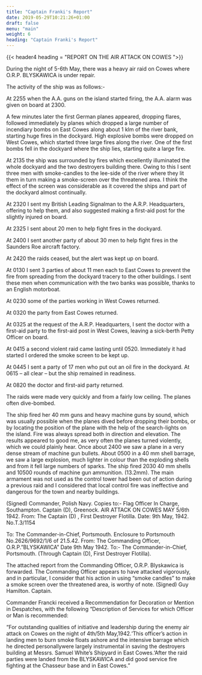 ```yaml
---
title: "Captain Franki's Report"
date: 2019-05-29T10:21:26+01:00
draft: false
menu: "main"
weight: 6
heading: "Captain Franki's Report"
---
```


<!-- #### REPORT  ON THE  AIR  ATTACK  ON  COWES by the  COMMANDING  OFFICER -->
{{< header4 heading = "REPORT  ON THE  AIR  ATTACK  ON  COWES ">}}

 During the night of 5-6th May, there was a heavy air raid on Cowes where O.R.P. BLYSKAWICA is under repair.
 
The activity of the ship was as follows:-
 
At 2255 when the A.A. guns on the island started firing, the A.A. alarm was
given on board at 2300.

A few minutes later the first German planes appeared, dropping flares, followed
immediately by planes which dropped a large number of incendiary bombs on East
Cowes along about 1 klm of the river bank, starting huge fires in the dockyard.
High explosive bombs were dropped on West Cowes, which started three large fires
along the river.  One of the first bombs fell in the dockyard where the ship
lies, starting quite a large fire.

At 2135 the ship was surrounded by fires which excellently illuminated the whole
dockyard and the two destroyers building there.  Owing to this I sent three men
with smoke-candles to the lee-side of the river where they lit them in turn
making a smoke-screen over the threatened area.   I think the effect of the
screen was considerable as it covered the ships and part of the dockyard almost
continually.

At 2320 I sent my British Leading Signalman to the A.R.P. Headquarters, offering
to help them, and also suggested making a first-aid post for the slightly
injured on board.

At 2325 I sent about 20 men to help fight fires in the dockyard.

At 2400 I sent another party of about 30 men to help fight fires in the Saunders
Roe aircraft factory.

At 2420 the raids ceased, but the alert was kept up on board.

At 0130 I sent 3 parties of about 11 men each to East Cowes to prevent the fire
from spreading from the dockyard tracery to the other buildings.   I sent these
men when communication with the two banks was possible, thanks to an English
motorboat.

At 0230 some of the parties working in West Cowes returned.

At 0320 the party from East Cowes returned.

At 0325 at the request of the A.R.P. Headquarters, I sent the doctor with a
first-aid party to the first-aid post in West Cowes, leaving a sick-berth Petty
Officer on board.

At 0415 a second violent raid came lasting until 0520.   Immediately it had
started I ordered the smoke screen to be kept up.

At 0445 I sent a party of 17 men who put out an oil fire in the dockyard.
At 0615 – all clear – but the ship remained in readiness.

At 0820 the doctor and first-aid party returned.

The raids were made very quickly and from a fairly low ceiling.  The planes
often dive-bombed.

The ship fired her 40 mm guns and heavy machine guns by sound, which was usually
possible when the planes dived before dropping their bombs, or by locating the
position of the plane with the help of the search-lights on the island.   Fire
was always spread both in direction and elevation.   The results appeared to
good me, as very often the planes turned violently, which we could plainly hear.
Once about 2400 we saw a plane in a very dense stream of machine gun bullets.
About 0500 in a 40 mm shell barrage, we saw a large explosion, much lighter in
colour than the exploding shells and from it fell large numbers of sparks.
The ship fired  2030  40 mm  shells and  10500 rounds of machine gun ammunition.
(13.2mm).
The main armament was not used as the control tower had been out of action
during a previous raid and I considered that local control fire was ineffective
and dangerous for the town and nearby buildings.
 
(Signed)
Commander,  Polish Navy.
Copies to:-  Flag Officer In Charge, Southampton.
                     Captain (D),  Greenock.
AIR  ATTACK  ON  COWES  MAY  5/6th  1942.
From:  The  Captain  (D) , First Destroyer Flotilla.
Date:  9th May, 1942.                  No.T.3/1154

To:  The Commander-in-Chief, Portsmouth.
Enclosure to Portsmouth No.2626/9692/1/6 of 21.5.42.
From: The Commanding Officer, O.R.P.”BLYSKAWICA”
Date 9th May 1942.
To:- The Commander-in-Chief, Portsmouth. (Through Captain (D), First Destroyer
Flotilla).
 
The attached report from the Commanding Officer, O.R.P. Blyskawica is forwarded.
The Commanding Officer appears to have attacked vigorously, and in particular, I
consider that his action in using  “smoke candles” to make a smoke screen over the threatened area, is worthy of note.
(Signed) Guy Hamilton.
Captain.

Commander Francki received a Recommendation for Decoration or Mention in
Despatches, with the following “Description of Services for which Officer or Man
is recommended:

“For outstanding qualities of initiative and leadership during
the enemy air attack on Cowes on the night of 4th/5th May,1942.‘This officer’s
action in landing men to burn smoke floats ashore and the intensive barrage
which he directed personallywere largely instrumental in saving the destroyers
building at Messrs. Samuel White’s  Shipyard in East Cowes.‘After the raid
parties were landed from the BLYSKAWICA and did good service fire fighting at
the Chasseur base and in East Cowes.”